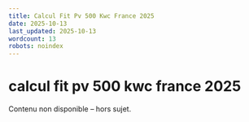 ```yaml
---
title: Calcul Fit Pv 500 Kwc France 2025
date: 2025-10-13
last_updated: 2025-10-13
wordcount: 13
robots: noindex
---
```


# calcul fit pv 500 kwc france 2025

Contenu non disponible – hors sujet.